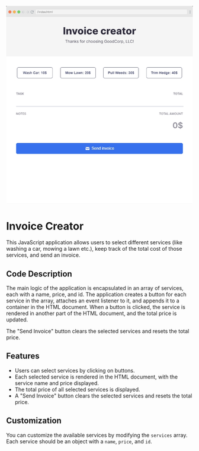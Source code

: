 ![screenshot of app](invoice.jpg "Invoice")

# Invoice Creator

This JavaScript application allows users to select different services (like washing a car, mowing a lawn etc.), keep track of the total cost of those services, and send an invoice.

## Code Description

The main logic of the application is encapsulated in an array of services, each with a name, price, and id. The application creates a button for each service in the array, attaches an event listener to it, and appends it to a container in the HTML document. When a button is clicked, the service is rendered in another part of the HTML document, and the total price is updated.

The "Send Invoice" button clears the selected services and resets the total price.

## Features

- Users can select services by clicking on buttons.
- Each selected service is rendered in the HTML document, with the service name and price displayed.
- The total price of all selected services is displayed.
- A "Send Invoice" button clears the selected services and resets the total price.

## Customization

You can customize the available services by modifying the `services` array. Each service should be an object with a `name`, `price`, and `id`.
